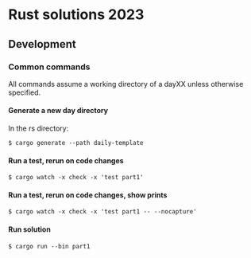 # Rust solutions 2023

## Development

### Common commands

All commands assume a working directory of a dayXX unless otherwise specified.

#### Generate a new day directory

In the rs directory:

```shell
$ cargo generate --path daily-template
```

#### Run a test, rerun on code changes

```shell
$ cargo watch -x check -x 'test part1'
```

#### Run a test, rerun on code changes, show prints

```shell
$ cargo watch -x check -x 'test part1 -- --nocapture'
```

#### Run solution

```shell
$ cargo run --bin part1
```

